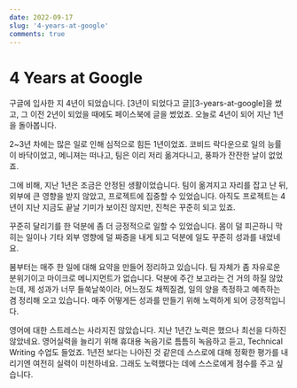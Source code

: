 ```yaml
---
date: 2022-09-17
slug: '4-years-at-google'
comments: true
---
```


# 4 Years at Google

구글에 입사한 지 4년이 되었습니다. [3년이 되었다고 글][3-years-at-google]을
썼고, 그 이전 2년이 되었을 때에도 페이스북에 글을 썼었죠. 오늘로 4년이 되어 지난
1년을 돌아봅니다.

<!-- more -->

2~3년 차에는 많은 일로 인해 심적으로 힘든 1년이었죠. 코비드 락다운으로 일의
능률이 바닥이었고, 메니져는 떠나고, 팀은 이리 저리 옮겨다니고, 풍파가 잔잔한
날이 없었죠.

그에 비해, 지난 1년은 조금은 안정된 생활이었습니다. 팀이 옮겨지고 자리를 잡고 난
뒤, 외부에 큰 영향을 받지 않았고, 프로젝트에 집중할 수 있었습니다. 아직도
프로젝트는 4년이 지난 지금도 끝날 기미가 보이진 않지만, 진척은 꾸준히 되고 있죠.

꾸준히 달리기를 한 덕분에 좀 더 긍정적으로 일할 수 있었습니다. 몸이 덜 피곤하니
막히는 일이나 기타 외부 영향에 덜 짜증을 내게 되고 덕분에 일도 꾸준히 성과를
내었네요.

봄부터는 매주 한 일에 대해 요약을 만들어 정리하고 있습니다. 팀 자체가 좀
자유로운 분위기이고 마이크로 메니지먼트가 없습니다. 덕분에 주간 보고라는 건 거의 하질 않았는데, 제 성과가 너무 들쑥날쑥이라, 어느정도 채찍질겸, 일의 양을 측정하고 예측하는 겸 정리해 오고 있습니다. 매주 어떻게든 성과를 만들기 위해 노력하게 되어 긍정적입니다.

영어에 대한 스트레스는 사라지진 않았습니다. 지난 1년간 노력은 했으나 최선을
다하진 않았네요. 영어실력을 늘리기 위해 휴대용 녹음기로 틈틈히 녹음하고 듣고,
Technical Writing 수업도 들었죠. 1년전 보다는 나아진 것 같은데 스스로에 대해
정확한 평가를 내리기엔 여전히 실력이 미천하네요. 그래도 노력했다는 데에
스스로에게 점수를 주고 싶습니다.

